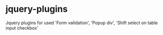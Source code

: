 jquery-plugins
==============

Jquery plugins for used 'Form validation', 'Popup div', 'Shift select on table input checkbox'
